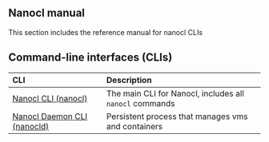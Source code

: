 ## Nanocl manual

This section includes the reference manual for nanocl CLIs

## Command-line interfaces (CLIs)

| CLI                                    | Description                                             |
| :------------------------------------- | :------------------------------------------------------ |
| [Nanocl CLI (nanocl)](/doc/man/cli/)   | The main CLI for Nanocl, includes all `nanocl` commands |
| [Nanocl Daemon CLI (nanocld)](daemon/) | Persistent process that manages vms and containers      |
